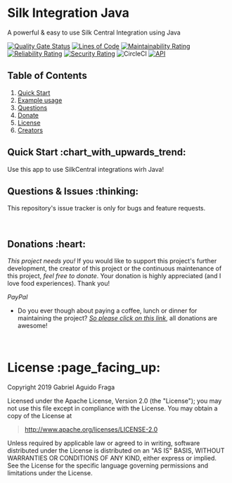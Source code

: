 # Silk Integration Java
A powerful & easy to use Silk Central Integration using Java

[![Quality Gate Status](https://sonarcloud.io/api/project_badges/measure?project=kaapiel_Silk-Integration&metric=alert_status)](https://sonarcloud.io/dashboard?id=kaapiel_Silk-Integration)
[![Lines of Code](https://sonarcloud.io/api/project_badges/measure?project=kaapiel_Silk-Integration&metric=ncloc)](https://sonarcloud.io/dashboard?id=kaapiel_Silk-Integration)
[![Maintainability Rating](https://sonarcloud.io/api/project_badges/measure?project=kaapiel_Silk-Integration&metric=sqale_rating)](https://sonarcloud.io/dashboard?id=kaapiel_Silk-Integration)
[![Reliability Rating](https://sonarcloud.io/api/project_badges/measure?project=kaapiel_Silk-Integration&metric=reliability_rating)](https://sonarcloud.io/dashboard?id=kaapiel_Silk-Integration)
[![Security Rating](https://sonarcloud.io/api/project_badges/measure?project=kaapiel_Silk-Integration&metric=security_rating)](https://sonarcloud.io/dashboard?id=kaapiel_Silk-Integration)
![CircleCI](https://img.shields.io/circleci/build/github/kaapiel/Silk-Integration-Java/master)
[![API](https://img.shields.io/badge/API-26%2B-green.svg?style=flat)](https://android-arsenal.com/api?level=26)

## Table of Contents
1. [Quick Start](#quick-start)
1. [Example usage](#examples)
1. [Questions](#report)
1. [Donate](#donate)
1. [License](#licence)
1. [Creators](#creators)

<h2 id="quick-start">Quick Start :chart_with_upwards_trend:</h2>
Use this app to use SilkCentral integrations wirh Java!

<br/>

<h2 id="report">Questions & Issues :thinking:</h2>

This repository's issue tracker is only for bugs and feature requests.  

<br/>

<h2 id="donate">Donations :heart:</h2>

*This project needs you!* If you would like to support this project's further development, the creator of this project or the continuous maintenance of this project, *feel free to donate*. Your donation is highly appreciated (and I love food experiences). Thank you!

*PayPal*

- Do you ever though about paying a coffee, lunch or dinner for maintaining the project? [*So please click on this link*](https://www.paypal.com/cgi-bin/webscr?cmd=_donations&business=gabriel_aguido@hotmail.com&lc=US&item_name=Donation+to+Silk+Integration+Java+Maintenance&no_note=0&cn=&currency_code=USD&bn=PP-DonationsBF:btn_donateCC_LG.gif:NonHosted), all donations are awesome!

<br/>

<h1 id="license">License :page_facing_up:</h1>

Copyright 2019 Gabriel Aguido Fraga

Licensed under the Apache License, Version 2.0 (the "License");
you may not use this file except in compliance with the License.
You may obtain a copy of the License at

> http://www.apache.org/licenses/LICENSE-2.0

Unless required by applicable law or agreed to in writing, software
distributed under the License is distributed on an "AS IS" BASIS,
WITHOUT WARRANTIES OR CONDITIONS OF ANY KIND, either express or implied.
See the License for the specific language governing permissions and
limitations under the License.

<br/>
